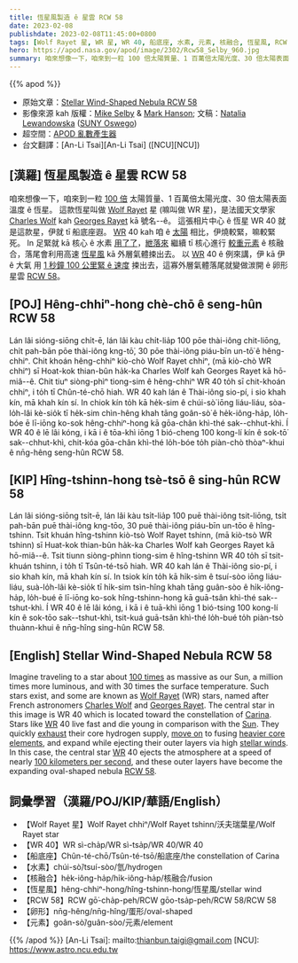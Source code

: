 ```yaml
---
title: 恆星風製造 ê 星雲 RCW 58
date: 2023-02-08
publishdate: 2023-02-08T11:45:00+0800
tags: [Wolf Rayet 星, WR 星, WR 40, 船底座, 水素, 元素, 核融合, 恆星風, RCW 58, 卵形]
hero: https://apod.nasa.gov/apod/image/2302/Rcw58_Selby_960.jpg
summary: 咱來想像一下，咱來到一粒 100 倍太陽質量、1 百萬倍太陽光度、30 倍太陽表面溫度 ê 恆星。這款恆星叫做 Wolf Rayet 星。
---
```


{{% apod %}}

- 原始文章：[Stellar Wind-Shaped Nebula RCW 58](https://apod.nasa.gov/apod/ap230208.html)
- 影像來源 kah 版權：[Mike Selby](https://www.facebook.com/masterdarksastro/) & [Mark Hanson](https://www.hansonastronomy.com/); 文稿：[Natalia Lewandowska](https://www.oswego.edu/physics/natalia-lewandowska) ([SUNY Oswego](https://www.oswego.edu/physics/))
- 超空間：[APOD 亂數產生器](https://apod.nasa.gov/apod/random_apod.html)
- 台文翻譯：[An-Li Tsai][An-Li Tsai] ([NCU][NCU])

## [漢羅] 恆星風製造 ê 星雲 RCW 58
咱來想像一下，咱來到一粒 [100 倍][100 times] 太陽質量、1 百萬倍太陽光度、30 倍太陽表面溫度 ê 恆星。
這款恆星叫做 [Wolf Rayet][Wolf Rayet] 星 (嘛叫做 WR 星)，是法國天文學家 [Charles Wolf][Charles Wolf] kah [Georges Rayet][Georges Rayet] kā 號名--ê。
這張相片中心 ê 恆星 WR 40 就是這款星，伊就 tī 船底座遐。
[WR][WR 1] 40 kah 咱 ê [太陽][Sun] 相比，伊燒較緊，嘛較緊死。
In 足緊就 kā 核心 ê 水素 [用了了][exhaust]，[紲落來][move on] 繼續 tī 核心進行 [較重元素][heavier core elements] ê 核融合，落尾會利用高速 [恆星風][stellar winds] kā 外層氣體捒出去。
以 [WR][WR 2] 40 ê 例來講，伊 kā 伊 ê 大氣 用 [1 秒鐘 100 公里緊 ê 速度][100 kilometers per second] 捒出去，這寡外層氣體落尾就變做湠開 ê 卵形星雲 [RCW 58][RCW 58]。

## [POJ] Hêng-chhiⁿ-hong chè-chō ê seng-hûn RCW 58
Lán lâi sióng-siōng chi̍t-ē, lán lâi kàu chi̍t-lia̍p 100 pōe thài-iông chit-liōng, chi̍t pah-bān pōe thài-iông kng-tō͘, 30 pōe thài-iông piáu-bīn un-tō͘ ê hêng-chhiⁿ.
Chit khoán hêng-chhiⁿ kiò-chò Wolf Rayet chhiⁿ, (mā kiò-chò WR chhiⁿ) sī Hoat-kok thian-bûn ha̍k-ka Charles Wolf kah Georges Rayet kā hō-miâ--ê.
Chit tiuⁿ siòng-phìⁿ tiong-sim ê hêng-chhiⁿ WR 40 to̍h sī chit-khoán chhiⁿ, i to̍h tī Chûn-té-chō hiah.
WR 40 kah lán ê Thài-iông sio-pí, i sio khah kín, mā khah kín sí.
In chiok kín to̍h kā he̍k-sim ê chúi-sò͘ iōng liáu-liáu, sòa-lo̍h-lâi kè-sio̍k tī he̍k-sim chìn-hêng khah tāng goân-sò͘ ê he̍k-iông-ha̍p, lo̍h-bóe ē lī-iōng ko-sok hêng-chhiⁿ-hong kā gōa-chân khì-thé sak--chhut-khì.
Í WR 40 ê lē lâi kóng, i kā i ê tōa-khì iōng 1 bió-cheng 100 kong-lí kín ê sok-tō͘ sak--chhut-khì, chit-kóa gōa-chân khì-thé lo̍h-bóe to̍h piàn-chò thòaⁿ-khui ê nn̄g-hêng seng-hûn RCW 58.


## [KIP] Hîng-tshinn-hong tsè-tsō ê sing-hûn RCW 58
Lán lâi sióng-siōng tsi̍t-ē, lán lâi kàu tsi̍t-lia̍p 100 puē thài-iông tsit-liōng, tsi̍t pah-bān puē thài-iông kng-tōo, 30 puē thài-iông piáu-bīn un-tōo ê hîng-tshinn.
Tsit khuán hîng-tshinn kiò-tsò Wolf Rayet tshinn, (mā kiò-tsò WR tshinn) sī Huat-kok thian-bûn ha̍k-ka Charles Wolf kah Georges Rayet kā hō-miâ--ê.
Tsit tiunn siòng-phìnn tiong-sim ê hîng-tshinn WR 40 to̍h sī tsit-khuán tshinn, i to̍h tī Tsûn-té-tsō hiah.
WR 40 kah lán ê Thài-iông sio-pí, i sio khah kín, mā khah kín sí.
In tsiok kín to̍h kā hi̍k-sim ê tsuí-sòo iōng liáu-liáu, suà-lo̍h-lâi kè-sio̍k tī hi̍k-sim tsìn-hîng khah tāng guân-sòo ê hi̍k-iông-ha̍p, lo̍h-bué ē lī-iōng ko-sok hîng-tshinn-hong kā guā-tsân khì-thé sak--tshut-khì.
Í WR 40 ê lē lâi kóng, i kā i ê tuā-khì iōng 1 bió-tsing 100 kong-lí kín ê sok-tōo sak--tshut-khì, tsit-kuá guā-tsân khì-thé lo̍h-bué to̍h piàn-tsò thuànn-khui ê nn̄g-hîng sing-hûn RCW 58.

## [English] Stellar Wind-Shaped Nebula RCW 58
Imagine traveling to a star about [100 times][100 times] as massive as our Sun, a million times more luminous, and with 30 times the surface temperature.
Such stars exist, and some are known as [Wolf Rayet][Wolf Rayet] (WR) stars, named after French astronomers [Charles Wolf][Charles Wolf] and [Georges Rayet][Georges Rayet].
The central star in this image is WR 40 which is located toward the constellation of [Carina][Carina].
Stars like [WR][WR 1] 40 live fast and die young in comparison with the [Sun][Sun].
They quickly [exhaust][exhaust] their core hydrogen supply, [move on][move on] to fusing [heavier core elements][heavier core elements], and expand while ejecting their outer layers via high [stellar winds][stellar winds].
In this case, the central star [WR][WR 2] 40 ejects the atmosphere at a speed of nearly [100 kilometers per second][100 kilometers per second], and these outer layers have become the expanding oval-shaped nebula [RCW 58][RCW 58].

## 詞彙學習（漢羅/POJ/KIP/華語/English）
- 【Wolf Rayet 星】Wolf Rayet chhiⁿ/Wolf Rayet tshinn/沃夫瑞葉星/Wolf Rayet star
- 【WR 40】WR sì-cha̍p/WR sì-tsa̍p/WR 40/WR 40
- 【船底座】Chûn-té-chō/Tsûn-té-tsō/船底座/the constellation of Carina
- 【水素】chúi-sò͘/tsuí-sòo/氫/hydrogen
- 【核融合】he̍k-iông-ha̍p/hi̍k-iông-ha̍p/核融合/fusion
- 【恆星風】hêng-chhiⁿ-hong/hîng-tshinn-hong/恆星風/stellar wind
- 【RCW 58】RCW gō͘-cha̍p-peh/RCW gōo-tsa̍p-peh/RCW 58/RCW 58
- 【卵形】nn̄g-hêng/nn̄g-hîng/蛋形/oval-shaped
- 【元素】goân-sò͘/guân-sòo/元素/element


{{% /apod %}}
[An-Li Tsai]: mailto:thianbun.taigi@gmail.com
[NCU]: https://www.astro.ncu.edu.tw

[copyright]: https://apod.nasa.gov/apod/fap/lib/about_apod.html#srapply
[License]: https://creativecommons.org/licenses/by/2.0/

[100 times]:https://youtu.be/REHJvW53G54
[Wolf Rayet]:https://en.wikipedia.org/wiki/Wolf%E2%80%93Rayet_star
[Charles Wolf]:https://en.wikipedia.org/wiki/Charles_Wolf_(astronomer)
[Georges Rayet]:https://en.wikipedia.org/wiki/Georges_Rayet
[Carina]:https://chandra.harvard.edu/photo/constellations/carina.html
[WR 1]:https://apod.nasa.gov/apod/ap211021.html
[Sun]:https://solarsystem.nasa.gov/solar-system/sun/in-depth/
[exhaust]:https://media.istockphoto.com/id/1286001342/photo/chinchilla-kitten-scottish-fold-longhair-white-kitten-sleeping-on-the-bar.jpg?s=612x612&w=0&k=20&c=13mY7SFuMTXrqcDJq8XQpD7C0wUIkQ0uGBwlsHBCf24=
[move on]:https://en.wikipedia.org/wiki/Stellar_evolution#Massive_stars
[heavier core elements]:http://apod.pl/htmltest/gifcity/msblues.html
[stellar winds]:https://esahubble.org/wordbank/stellar-wind/
[WR 2]:https://apod.nasa.gov/apod/ap200308.html
[100 kilometers per second]:https://astrodonimaging.com/gallery/rcw-58-ring-nebula-in-carina/
[RCW 58]:https://astrodrudis.com/rcw-58/

